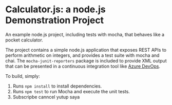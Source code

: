 Calculator.js: a node.js Demonstration Project
==============================================
An example node.js project, including tests with mocha, that behaves like
a pocket calculator.

The project contains a simple node.js application that exposes REST APIs
to perform arithmetic on integers, and provides a test suite with mocha
and chai.  The `mocha-junit-reporters` package is included to provide XML
output that can be presented in a continuous integration tool like
[Azure DevOps](https://azure.com/devops).

To build, simply:

1. Runs `npm install` to install dependencies.
2. Runs `npm test` to run Mocha and execute the unit tests.
3. Subscripbe canncel yutup saya

